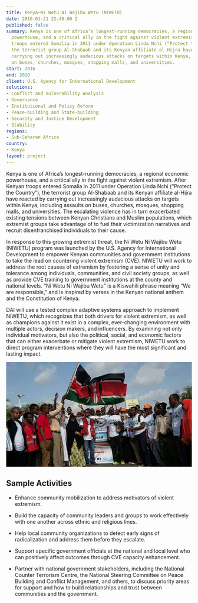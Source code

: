 ```yaml
---
title: Kenya—Ni Wetu Ni Wajibu Wetu (NIWETU)
date: 2016-01-21 22:40:00 Z
published: false
summary: Kenya is one of Africa’s longest-running democracies, a regional economic
  powerhouse, and a critical ally in the fight against violent extremism. After Kenyan
  troops entered Somalia in 2011 under Operation Linda Nchi (“Protect the Country”),
  the terrorist group Al-Shabaab and its Kenyan affiliate al-Hijra have reacted by
  carrying out increasingly audacious attacks on targets within Kenya, including assaults
  on buses, churches, mosques, shopping malls, and universities.
start: 2016
end: 2020
client: U.S. Agency for International Development
solutions:
- Conflict and Vulnerability Analysis
- Governance
- Institutional and Policy Reform
- Peace-building and State-building
- Security and Justice Development
- Stability
regions:
- Sub-Saharan Africa
country:
- Kenya
layout: project
---
```


Kenya is one of Africa’s longest-running democracies, a regional economic powerhouse, and a critical ally in the fight against violent extremism. After Kenyan troops entered Somalia in 2011 under Operation Linda Nchi (“Protect the Country”), the terrorist group Al-Shabaab and its Kenyan affiliate al-Hijra have reacted by carrying out increasingly audacious attacks on targets within Kenya, including assaults on buses, churches, mosques, shopping malls, and universities. The escalating violence has in turn exacerbated existing tensions between Kenyan Christians and Muslim populations, which extremist groups take advantage of to fuel their victimization narratives and recruit disenfranchised individuals to their cause.

In response to this growing extremist threat, the Ni Wetu Ni Wajibu Wetu (NIWETU) program was launched by the U.S. Agency for International Development to empower Kenyan communities and government institutions to take the lead on countering violent extremism (CVE). NIWETU will work to address the root causes of extremism by fostering a sense of unity and tolerance among individuals, communities, and civil society groups, as well as provide CVE training to government institutions at the county and national levels. “Ni Wetu Ni Wajibu Wetu” is a Kiswahili phrase meaning “We are responsible,” and is inspired by verses in the Kenyan national anthem and the Constitution of Kenya.

DAI will use a tested complex adaptive systems approach to implement NIWETU, which recognizes that both drivers for violent extremism, as well as champions against it exist in a complex, ever-changing environment with multiple actors, decision makers, and influencers. By examining not only individual motivators, but also the political, social, and economic factors that can either exacerbate or mitigate violent extremism, NIWETU work to direct program interventions where they will have the most significant and lasting impact.

![photograph](/assets/images/projects/Kenya_NIWETU.jpg)

## Sample Activities

* Enhance community mobilization to address motivators of violent extremism.

* Build the capacity of community leaders and groups to work effectively with one another across ethnic and religious lines.

* Help local community organizations to detect early signs of radicalization and address them before they escalate.

* Support specific government officials at the national and local level who can positively affect outcomes through CVE capacity enhancement.

* Partner with national government stakeholders, including the National Counter Terrorism Centre, the National Steering Committee on Peace Building and Conflict Management, and others, to discuss priority areas for support and how to build relationships and trust between communities and the government.